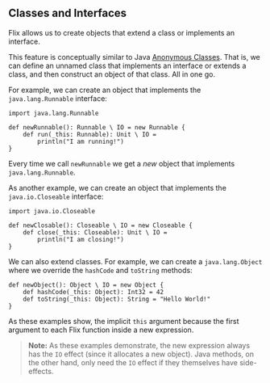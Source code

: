 ## Classes and Interfaces

Flix allows us to create objects that extend a class or implements an interface.

This feature is conceptually similar to Java [Anonymous Classes](https://docs.oracle.com/javase/tutorial/java/javaOO/anonymousclasses.html). 
That is, we can define an unnamed class that implements an interface or extends a class, and then construct an object of that class. All in one go. 

For example, we can create an object that implements the `java.lang.Runnable` interface:

```flix
import java.lang.Runnable

def newRunnable(): Runnable \ IO = new Runnable {
    def run(_this: Runnable): Unit \ IO = 
        println("I am running!")
}
```

Every time we call `newRunnable` we get a *new* object that implements `java.lang.Runnable`.

As another example, we can create an object that implements the `java.io.Closeable` interface:

```flix
import java.io.Closeable

def newClosable(): Closeable \ IO = new Closeable {
    def close(_this: Closeable): Unit \ IO = 
        println("I am closing!")
}
```

We can also extend classes. For example, we can create a
`java.lang.Object` where we override the `hashCode` and `toString` methods:

```flix
def newObject(): Object \ IO = new Object {
    def hashCode(_this: Object): Int32 = 42
    def toString(_this: Object): String = "Hello World!"
}
```

As these examples show, the implicit `this` argument because the first argument to each Flix function inside a new expression.

> **Note:** As these examples demonstrate, the new expression always has the `IO` effect (since it allocates a new object). Java methods, on the other hand, only need the `IO` effect if they themselves have side-effects. 
